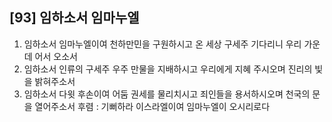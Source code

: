 ## [93] 임하소서 임마누엘

1) 임하소서 임마누엘이여 천하만민을 구원하시고 온 세상 구세주 기다리니 우리 가운데 어서 오소서
2) 임하소서 인류의 구세주 우주 만물을 지배하시고 우리에게 지혜 주시오며 진리의 빛을 밝혀주소서
3) 임하소서 다윗 후손이여 어둠 권세를 물리치시고 죄인들을 용서하시오며 천국의 문을 열어주소서
후렴 : 기뻐하라 이스라엘이여 임마누엘이 오시리로다

